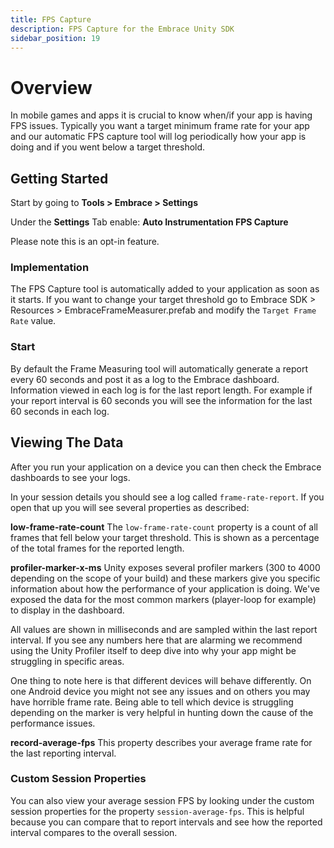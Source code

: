 ```yaml
---
title: FPS Capture
description: FPS Capture for the Embrace Unity SDK
sidebar_position: 19
---
```


# Overview

In mobile games and apps it is crucial to know when/if your app is having FPS issues. Typically you want a target minimum frame rate for your app and our automatic FPS capture tool will log periodically how your app is doing and if you went below a target threshold.

## Getting Started

Start by going to **Tools > Embrace > Settings**

Under the **Settings** Tab enable:
**Auto Instrumentation FPS Capture**

Please note this is an opt-in feature.

### Implementation

The FPS Capture tool is automatically added to your application as soon as it starts. If you want to change your target threshold go to Embrace SDK > Resources > EmbraceFrameMeasurer.prefab and modify the `Target Frame Rate` value.

### Start

By default the Frame Measuring tool will automatically generate a report every 60 seconds and post it as a log to the Embrace dashboard. Information viewed in each log is for the last report length. For example if your report interval is 60 seconds you will see the information for the last 60 seconds in each log.

## Viewing The Data

After you run your application on a device you can then check the Embrace dashboards to see your logs.

In your session details you should see a log called `frame-rate-report`. If you open that up you will see several properties as described:

**low-frame-rate-count**
The `low-frame-rate-count` property is a count of all frames that fell below your target threshold. This is shown as a percentage of the total frames for the reported length.

**profiler-marker-x-ms**
Unity exposes several profiler markers (300 to 4000 depending on the scope of your build) and these markers give you specific information about how the performance of your application is doing. We've exposed the data for the most common markers (player-loop for example) to display in the dashboard.

All values are shown in milliseconds and are sampled within the last report interval. If you see any numbers here that are alarming we recommend using the Unity Profiler itself to deep dive into why your app might be struggling in specific areas.

One thing to note here is that different devices will behave differently. On one Android device you might not see any issues and on others you may have horrible frame rate. Being able to tell which device is struggling depending on the marker is very helpful in hunting down the cause of the performance issues.

**record-average-fps**
This property describes your average frame rate for the last reporting interval.

### Custom Session Properties

You can also view your average session FPS by looking under the custom session properties for the property `session-average-fps`. This is helpful because you can compare that to report intervals and see how the reported interval compares to the overall session.
